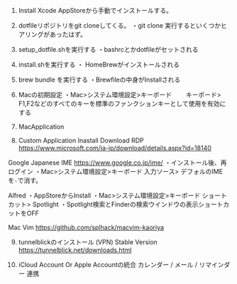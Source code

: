 
1. Install Xcode
AppStoreから手動でインストールする。

2. dotfileリポジトリをgit cloneしてくる。
・git clone 実行するといくつかヒアリングがあったはず。

3. setup_dotfile.shを実行する
・bashrcとかdotfileがセットされる
4. install.shを実行する
・ HomeBrewがインストールされる

5. brew bundle を実行する
・Brewfileの中身がInstallされる

6. Macの初期設定
・Mac>システム環境設定>キーボード
　　キーボード>　F1,F2などのすべてのキーを標準のファンクションキーとして使用を有効にする

7. MacApplication

8. Custom Application Inastall Download
RDP
https://www.microsoft.com/ja-jp/download/details.aspx?id=18140

Google Japanese IME
https://www.google.co.jp/ime/
・インストール後、再ログイン
・Mac>システム環境設定>キーボード
    入力ソース> デフォルのIMEを`-`で消す。

Alfred
・AppStoreからInstall
・Mac>システム環境設定>キーボード
  ショートカット> Spotlight 
  ・Spotlight検索とFinderの検索ウインドウの表示ショートカットをOFF

Mac Vim
https://github.com/splhack/macvim-kaoriya

9. tunnelblickのインストール (VPN)
Stable Version
https://tunnelblick.net/downloads.html

10. iCloud Account Or Apple Accountの統合
カレンダー / メール / リマインダー 連携
